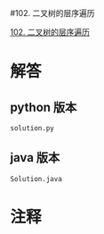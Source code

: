 #102. 二叉树的层序遍历

[102. 二叉树的层序遍历](https://leetcode.cn/problems/binary-tree-level-order-traversal?envType=featured-list&envId=2cktkvj?envType=featured-list&envId=2cktkvj)
                 
# 解答
                 
## python 版本

````include python
solution.py
````


## java 版本



````include java
Solution.java
````
                 

# 注释